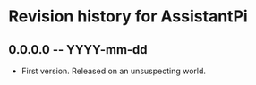 # Revision history for AssistantPi

## 0.0.0.0 -- YYYY-mm-dd

* First version. Released on an unsuspecting world.
